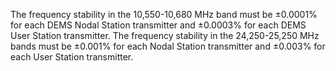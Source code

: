 The frequency stability in the 10,550-10,680 MHz band must be ±0.0001% for each DEMS Nodal Station transmitter and ±0.0003% for each DEMS User Station transmitter. The frequency stability in the 24,250-25,250 MHz bands must be ±0.001% for each Nodal Station transmitter and ±0.003% for each User Station transmitter.

